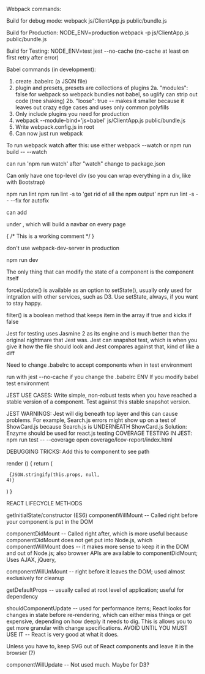Webpack commands:

Build for debug mode:
webpack js/ClientApp.js public/bundle.js

Build for Production:
NODE_ENV=production webpack -p js/ClientApp.js public/bundle.js

Build for Testing:
NODE_ENV=test jest --no-cache (no-cache at least on first retry after error)


Babel commands (in development):
1. create .babelrc (a JSON file)
2. plugin and presets, presets are collections of plugins
2a. "modules": false for webpack so webpack bundles not babel, so uglify can strip out code (tree shaking)
2b. "loose": true -- makes it smaller because it leaves out crazy edge cases and uses only common polyfills
3. Only include plugins you need for production
4. webpack --module-bind='js=babel' js/ClientApp.js public/bundle.js
5. Write webpack.config.js in root
6. Can now just run webpack


To run webpack watch after this:
use either
webpack --watch 
or
npm run build -- --watch

can run 'npm run watch' after "watch" change to package.json

Can only have one top-level div (so you can wrap everything in a div, like with Bootstrap)

npm run lint 
npm run lint -s to 'get rid of all the npm output'
npm run lint -s -- --fix for autofix

can add <nav> under <HashRouter>, which will build a navbar on every page

{ /* This is a working comment */ }

don't use webpack-dev-server in production

npm run dev

The only thing that can modify the state of a component is the component itself

forceUpdate() is available as an option to setState(), usually only used for intgration with other services, such as D3. Use setState, always, if you want to stay happy.

filter() is a boolean method that keeps item in the array if true and kicks if false

Jest for testing uses Jasmine 2 as its engine and is much better than the original nightmare that Jest was.
Jest can snapshot test, which is when you give it how the file should look and Jest compares against that, kind of like a diff

Need to change .babelrc to accept components when in test environment

run with jest --no-cache if you change the .babelrc ENV
If you modify babel test environment

JEST USE CASES:
Write simple, non-robust tests when you have reached a stable version of a component. Test against this stable snapshot version.

JEST WARNINGS:
Jest will dig beneath top layer and this can cause problems. For example, Search.js errors might show up on a test of ShowCard.js because Search.js is UNDERNEATH ShowCard.js
  Solution: Enzyme should be used for react.js testing
COVERAGE TESTING IN JEST:
npm run test -- --coverage
open coverage/lcov-report/index.html

DEBUGGING TRICKS:
Add this to component to see path

render () {
    return (
      <pre><code>
        {JSON.stringify(this.props, null, 4)}
      </code></pre>
    )
  }

REACT LIFECYCLE METHODS

getInitialState/constructor (ES6)
componentWillMount -- Called right before your component is put in the DOM

componentDidMount -- Called right after, which is more useful because componentDidMount does not get put into Node.js, which componentWillMount does -- it makes more sense to keep it in the DOM and out of Node.js; also browser APIs are available to componentDidMount; Uses AJAX, jQuery, 

componentWillUnMount -- right before it leaves the DOM; used almost exclusively for cleanup

getDefaultProps -- usually called at root level of application; useful for dependency 

shouldComponentUpdate -- used for performance items; React looks for changes in state before re-rendering, which can either miss things or get expensive, depending on how deeply it needs to dig. This is allows you to get more granular with change specifications. AVOID UNTIL YOU MUST USE IT -- React is very good at what it does.

Unless you have to, keep SVG out of React components and leave it in the browser (?)

componentWillUpdate -- Not used much. Maybe for D3?

